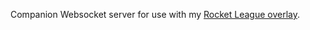 Companion Websocket server for use with my [Rocket League overlay](https://github.com/kj-joseph/rl-overlay).

